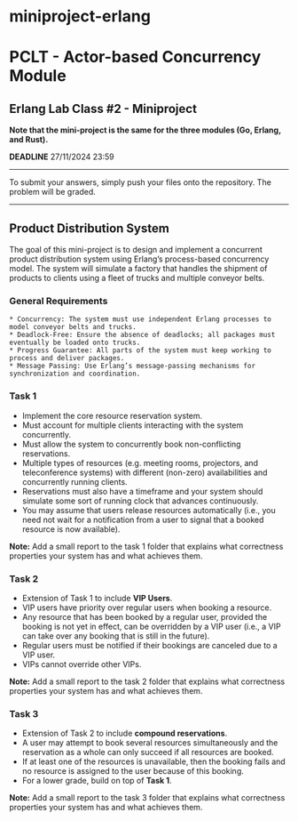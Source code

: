 # miniproject-erlang
# PCLT - Actor-based Concurrency Module

## Erlang Lab Class #2 - Miniproject

**Note that the mini-project is the same for the three modules (Go, Erlang, and Rust).** 

**DEADLINE** 27/11/2024 23:59

----
To submit your answers, simply push your files onto the repository. The problem will be graded.

----

## Product Distribution System
The goal of this mini-project is to design and implement a concurrent product distribution system using Erlang’s process-based concurrency model. The system will simulate a factory that handles the shipment of products to clients using a fleet of trucks and multiple conveyor belts.

### General Requirements
	* Concurrency: The system must use independent Erlang processes to model conveyor belts and trucks.
	* Deadlock-Free: Ensure the absence of deadlocks; all packages must eventually be loaded onto trucks.
	* Progress Guarantee: All parts of the system must keep working to process and deliver packages.
	* Message Passing: Use Erlang’s message-passing mechanisms for synchronization and coordination.


### Task 1
* Implement the core resource reservation system.
* Must account for multiple clients interacting with the system concurrently.
* Must allow the system to concurrently book non-conflicting reservations.
* Multiple types of resources (e.g. meeting rooms, projectors, and teleconference systems) with different (non-zero) availabilities and concurrently running clients.
* Reservations must also have a timeframe and your system should simulate some sort of running clock that advances continuously.
* You may assume that users release resources automatically (i.e., you need not wait for a notification from a user to signal that a booked resource is now available).

**Note:** Add a small report to the task 1 folder that explains what correctness properties your system has and what achieves them.

### Task 2
* Extension of Task 1 to include **VIP Users**.
* VIP users have priority over regular users when booking a resource.
* Any resource that has been booked by a regular user, provided the booking is not yet in effect, can be overridden by a VIP user (i.e., a VIP can take over any booking that is still in the future).
* Regular users must be notified if their bookings are canceled due to a VIP user.
* VIPs cannot override other VIPs.

**Note:** Add a small report to the task 2 folder that explains what correctness properties your system has and what achieves them.

### Task 3
* Extension of Task 2 to include **compound reservations**.
* A user may attempt to book several resources simultaneously and the reservation as a whole can only succeed if all resources are booked.
* If at least one of the resources is unavailable, then the booking fails and no resource is assigned to the user because of this booking.
* For a lower grade, build on top of **Task 1**.

**Note:** Add a small report to the task 3 folder that explains what correctness properties your system has and what achieves them.
